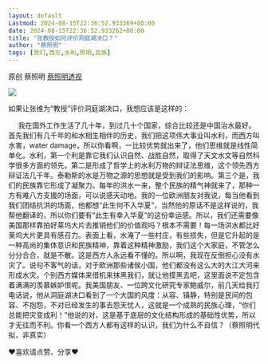 ```yaml
---
layout: default
Lastmod: 2024-08-15T22:36:52.933369+00:00
date: 2024-08-15T22:36:52.933262+00:00
title: "张教授如何评价洞庭湖决口？"
author: "蔡照明"
tags: [我们,西方,水利,照明,民族]
---
```


原创 蔡照明 [蔡照明透视](javascript:void(0);)

![](https://images.weserv.nl/?url=https%3A//mmbiz.qpic.cn/mmbiz_gif/sVagPdNt3yW1Pu0Bmacukb2fqKOMCV0gOhtHHcJpelgAltcQL5lqTEZJzAk5JvomymWgmiadRkvenxXVFcLyslA/640%3Fwx_fmt%3Dgif)

如果让张维为“教授”评价洞庭湖决口，我想应该是这样的：

  
     我在国外工作生活了几十年，到过几十个国家，综合比较还是中国治水最好。首先我们有几千年的和水相生相伴的历史，我们把这项伟大事业叫水利，而西方叫水害，water damage，所以你看啊，一比较优势就出来了，他们思维就是线性简单化。水利，第一个利是靠它我们认识自然、战胜自然，取得了天文水文等自然科学很多方面的领先。第二是形成了哲学上的水利万物的辩证法思维，这个领先西方辩证法几千年。泰勒斯的水是万物之源的思想就是受到我们的影响。第三个是，我们的民族靠它形成了凝聚力。每年的洪水一来，整个民族的精气神就来了，那种一方有难八方支援的场面，可以说感天动地。我的一位欧洲朋友对我说，每当他看到我们团结抗洪的场面，他都想“此生何不入华夏”，当然他的原话不是这样说的，我帮他翻译的，所以你们要有“此生有幸入华夏”的这份幸运感。所以，我们还需要像美国那样靠拍好莱坞大片去推销他们的价值观吗？根本不需要！每一场洪水都比好莱坞大片更具有感召力。表面上看，水淹了一些村庄，有些损失，但是它升起的是一种高尚的集体意识和民族精神，靠着这种精神激励，我们这个大家庭，不管怎么分分合合，就是不散。这是西方人永远看不懂的。所以啊，我现在反倒担心没有水灾了。说句不客气的话，对于欧洲那些诸侯小国，他们都没有这么大的大江大河来形成水灾。个别西方媒体来借机来抹黑我们，就让他摸黑去吧，这里面说不定包含着满满的羡慕嫉妒恨呢。我美国朋友、一位跨文化研究专家鲍威尔，前几天给我打电话说，他从洞庭湖决口看到了一个大国的风度：从容、镇静，特别是民间的包容、不抱怨，不对已经发生的事去怨天忧人，这就是一个成熟的民族心理，“你们总能把灾变成利！”他说的对，这是基于底层的文化结构形成的基础性优势，所以才无往而不利。你看一个西方人都有这样的认识，我们为什么不自信？（蔡照明代拟，非真实） 

❤️喜欢请点赞、分享❤️

